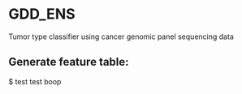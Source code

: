 # GDD_ENS
Tumor type classifier using cancer genomic panel sequencing data
## Generate feature table: 
$ test test boop
